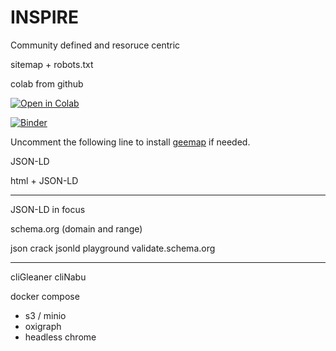 # INSPIRE


Community defined and resoruce centric


sitemap + robots.txt

colab from github

<a href="https://githubtocolab.com/gee-community/geemap/blob/master/examples/notebooks/35_geemap_colab.ipynb" target="_parent"><img src="https://colab.research.google.com/assets/colab-badge.svg" alt="Open in Colab"/></a>

[![Binder](https://mybinder.org/badge_logo.svg)](https://mybinder.org/v2/gh/gleanerio/archetype/HEAD?labpath=etl%2Fmynotebookhere.ipynb)


Uncomment the following line to install [geemap](https://geemap.org) if needed.


JSON-LD

html + JSON-LD

-------------------------------------------
JSON-LD in focus

schema.org  (domain and range)

json crack
jsonld playground
validate.schema.org

-------------------------------------------

cliGleaner
cliNabu

docker compose

- s3 / minio
- oxigraph
- headless chrome


